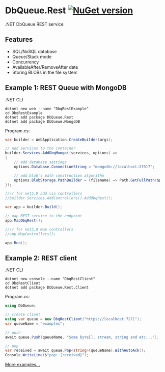 # DbQueue.Rest [![NuGet version](https://badge.fury.io/nu/DbQueue.Rest.svg)](http://badge.fury.io/nu/DbQueue.Rest)
.NET DbQueue REST service


## Features
* SQL/NoSQL database
* Queue/Stack mode
* Concurrency
* AvailableAfter/RemoveAfter date
* Storing BLOBs in the file system


## Example 1: REST Queue with MongoDB
.NET CLI
```
dotnet new web --name "DbqRestExample"
cd DbqRestExample
dotnet add package DbQueue.Rest
dotnet add package DbQueue.MongoDB
```

Program.cs:
```C#
var builder = WebApplication.CreateBuilder(args);

// add services to the container
builder.Services.AddDbqMongo((services, options) =>
{
    // add database settings 
    options.Database.ConnectionString = "mongodb://localhost:27017";

    // add blob's path construction algorithm 
    options.BlobStorage.PathBuilder = (filename) => Path.GetFullPath($@"_blob\{DateTime.Now:yyyy\\MM\\dd}\{filename}");
});

//// for net5.0 add via controllers
//builder.Services.AddControllers().AddDbqRest();

var app = builder.Build();

// map REST service to the endpoint
app.MapDbqRest();

//// for net5.0 map controllers
//app.MapControllers();

app.Run();
```

## Example 2: REST client
.NET CLI
```
dotnet new console --name "DbqRestClient"
cd DbqRestClient
dotnet add package DbQueue.Rest.Client
```

Program.cs:
```C#
using DbQueue;

// create client
using var queue = new DbqRestClient("https://localhost:7271");
var queueName = "examples";

// push
await queue.Push(queueName, "Some byte[], stream, string and etc...");

// pop
var received = await queue.Pop<string>(queueName).WithAutoAck();
Console.WriteLine($"pop: {received}");
```

[More examples...](https://github.com/mustaddon/DbQueue/tree/main/Examples/)
